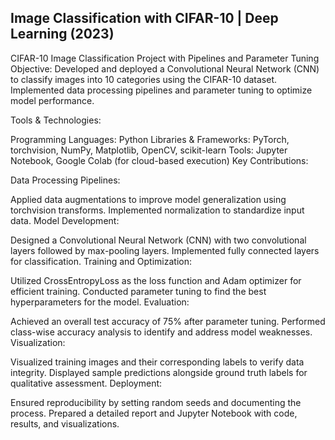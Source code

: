 
Image Classification with CIFAR-10 | Deep Learning (2023)
-----------
CIFAR-10 Image Classification Project with Pipelines and Parameter Tuning
Objective: Developed and deployed a Convolutional Neural Network (CNN) to classify images into 10 categories using the CIFAR-10 dataset. Implemented data processing pipelines and parameter tuning to optimize model performance.

Tools & Technologies:

Programming Languages: Python
Libraries & Frameworks: PyTorch, torchvision, NumPy, Matplotlib, OpenCV, scikit-learn
Tools: Jupyter Notebook, Google Colab (for cloud-based execution)
Key Contributions:

Data Processing Pipelines:

Applied data augmentations to improve model generalization using torchvision transforms.
Implemented normalization to standardize input data.
Model Development:

Designed a Convolutional Neural Network (CNN) with two convolutional layers followed by max-pooling layers.
Implemented fully connected layers for classification.
Training and Optimization:

Utilized CrossEntropyLoss as the loss function and Adam optimizer for efficient training.
Conducted parameter tuning to find the best hyperparameters for the model.
Evaluation:

Achieved an overall test accuracy of 75% after parameter tuning.
Performed class-wise accuracy analysis to identify and address model weaknesses.
Visualization:

Visualized training images and their corresponding labels to verify data integrity.
Displayed sample predictions alongside ground truth labels for qualitative assessment.
Deployment:

Ensured reproducibility by setting random seeds and documenting the process.
Prepared a detailed report and Jupyter Notebook with code, results, and visualizations.
